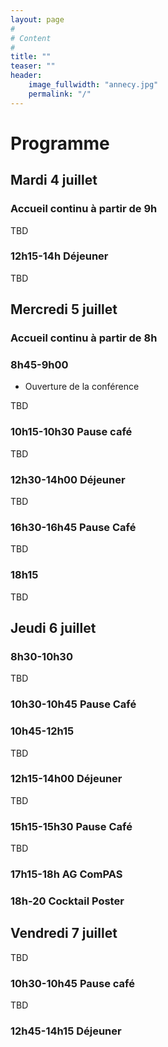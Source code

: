 ```yaml
---
layout: page
#
# Content
#
title: ""
teaser: ""
header:
    image_fullwidth: "annecy.jpg"
    permalink: "/"
---
```



# **Programme**

## Mardi 4 juillet

### Accueil continu à partir de 9h

TBD

### 12h15-14h Déjeuner

TBD

## Mercredi 5 juillet
### Accueil continu à partir de 8h
### 8h45-9h00
- Ouverture de la conférence

TBD
  
### 10h15-10h30 Pause café


TBD


### 12h30-14h00 Déjeuner

TBD

### 16h30-16h45 Pause Café

TBD

### 18h15

TBD

## Jeudi 6 juillet
### 8h30-10h30

TBD

### 10h30-10h45 Pause Café

### 10h45-12h15

TBD

### 12h15-14h00 Déjeuner


TBD

### 15h15-15h30 Pause Café

TBD

### 17h15-18h AG ComPAS
### 18h-20 Cocktail Poster
## Vendredi 7 juillet


TBD
  
### 10h30-10h45 Pause café

TBD
	

### 12h45-14h15 Déjeuner





